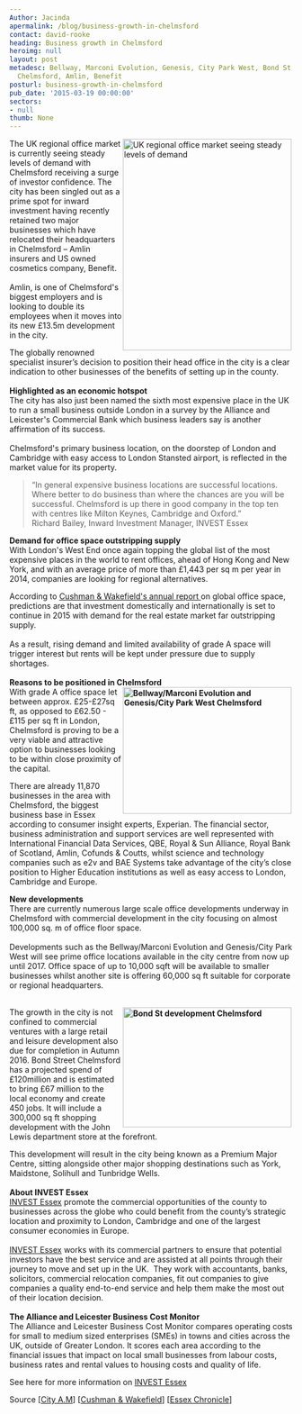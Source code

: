 ```yaml
---
Author: Jacinda
apermalink: /blog/business-growth-in-chelmsford
contact: david-rooke
heading: Business growth in Chelmsford
heroimg: null
layout: post
metadesc: Bellway, Marconi Evolution, Genesis, City Park West, Bond St development,
  Chelmsford, Amlin, Benefit
posturl: business-growth-in-chelmsford
pub_date: '2015-03-19 00:00:00'
sectors:
- null
thumb: None
---
```


<p><img alt='UK regional office market seeing steady levels of demand' src='//clarity-strategies.github.io/ie-uploads/uploads/blog/Chelmsford_office_2.jpg' style='float:right; height:376px; margin-left:2px; margin-right:2px; width:300px'/>The UK regional office market is currently seeing steady levels of demand with Chelmsford receiving a surge of investor confidence. The city has been singled out as a prime spot for inward investment having recently retained two major businesses which have relocated their headquarters in Chelmsford – Amlin insurers and US owned cosmetics company, Benefit.<br/><br/>Amlin, is one of Chelmsford's biggest employers and is looking to double its employees when it moves into its new £13.5m development in the city.</p><p>The globally renowned specialist insurer’s decision to position their head office in the city is a clear indication to other businesses of the benefits of setting up in the county.<br/><br/><strong>Highlighted as an economic hotspot</strong><br/>The city has also just been named the sixth most expensive place in the UK to run a small business outside London in a survey by the Alliance and Leicester's Commercial Bank which business leaders say is another affirmation of its success.<br/><br/>Chelmsford's primary business location, on the doorstep of London and Cambridge with easy access to London Stansted airport, is reflected in the market value for its property.</p><blockquote><p>“In general expensive business locations are successful locations. Where better to do business than where the chances are you will be successful. Chelmsford is up there in good company in the top ten with centres like Milton Keynes, Cambridge and Oxford.”<br/>Richard Bailey, Inward Investment Manager, INVEST Essex</p></blockquote><p><strong>Demand for office space outstripping supply</strong><br/>With London's West End once again topping the global list of the most expensive places in the world to rent offices, ahead of Hong Kong and New York, and with an average price of more than £1,443 per sq m per year in 2014, companies are looking for regional alternatives. </p><p>According to <a href='http://www.cushmanwakefield.com/~/media/marketbeat/2015/02/uk_off_4q14.pdf' target='_blank'>Cushman &amp; Wakefield's annual report </a>on global office space, predictions are that investment domestically and internationally is set to continue in 2015 with demand for the real estate market far outstripping supply.<br/><br/>As a result, rising demand and limited availability of grade A space will trigger interest but rents will be kept under pressure due to supply shortages.<br/><br/><strong>Reasons to be positioned in Chelmsford</strong> <img alt='Bellway/Marconi Evolution and Genesis/City Park West Chelmsford' src='//clarity-strategies.github.io/ie-uploads/uploads/blog/Chelmsford_office_1.jpg' style='float:right; font-weight:bold; height:225px; margin-left:2px; margin-right:2px; width:300px'/><br/>With grade A office space let between approx. £25-£27sq ft, as opposed to £62.50 - £115 per sq ft in London, Chelmsford is proving to be a very viable and attractive option to businesses looking to be within close proximity of the capital.</p><p>There are already 11,870 businesses in the area with Chelmsford, the biggest business base in Essex according to consumer insight experts, Experian. The financial sector, business administration and support services are well represented with International Financial Data Services, QBE, Royal &amp; Sun Alliance, Royal Bank of Scotland, Amlin, Cofunds &amp; Coutts, whilst science and technology companies such as e2v and BAE Systems take advantage of the city’s close position to Higher Education institutions as well as easy access to London, Cambridge and Europe.</p><div><strong>New developments</strong><br/>There are currently numerous large scale office developments underway in Chelmsford with commercial development in the city focusing on almost 100,000 sq. m of office floor space.<br/><br/>Developments such as the Bellway/Marconi Evolution and Genesis/City Park West will see prime office locations available in the city centre from now up until 2017. Office space of up to 10,000 sqft will be available to smaller businesses whilst another site is offering 60,000 sq ft suitable for corporate or regional headquarters.</div><p><br/><strong><img alt='Bond St development Chelmsford' src='//clarity-strategies.github.io/ie-uploads/uploads/blog/Bond_St_Chelmsford.jpg' style='float:right; height:213px; margin-left:2px; margin-right:2px; width:300px'/></strong>The growth in the city is not confined to commercial ventures with a large retail and leisure development also due for completion in Autumn 2016. Bond Street Chelmsford has a projected spend of £120million and is estimated to bring £67 million to the local economy and create 450 jobs. It will include a 300,000 sq ft shopping development with the John Lewis department store at the forefront.</p><div><div><p>This development will result in the city being known as a Premium Major Centre, sitting alongside other major shopping destinations such as York, Maidstone, Solihull and Tunbridge Wells.<br/><br/><strong>About INVEST Essex</strong><br/><a href='http://www.investessex.co.uk/services/to-essex-from-uk' target='_blank'>INVEST Essex</a> promote the commercial opportunities of the county to businesses across the globe who could benefit from the county’s strategic location and proximity to London, Cambridge and one of the largest consumer economies in Europe.<br/><br/><a href='http://www.investessex.co.uk/services/to-essex-from-uk' target='_blank'>INVEST Essex</a> works with its commercial partners to ensure that potential investors have the best service and are assisted at all points through their journey to move and set up in the UK.  They work with accountants, banks, solicitors, commercial relocation companies, fit out companies to give companies a quality end-to-end service and help them make the most out of their location decision.<br/><br/><strong>The Alliance and Leicester Business Cost Monitor</strong><br/>The Alliance and Leicester Business Cost Monitor compares operating costs for small to medium sized enterprises (SMEs) in towns and cities across the UK, outside of Greater London. It scores each area according to the financial issues that impact on local small businesses from labour costs, business rates and rental values to housing costs and quality of life.</p><p>See here for more information on <a href='http://www.investessex.co.uk/services/to-essex-from-uk' target='_blank'>INVEST Essex</a></p><p>Source [<a href='http://www.cityam.com/210922/londons-west-end-and-nine-other-most-expensive-places-rent-offices-world?utm_medium=Email&amp;utm_source=Email&amp;utm_campaign=150305_CMU' target='_blank'>City A.M</a>] [<a href='http://www.cushmanwakefield.com/~/media/marketbeat/2015/02/uk_off_4q14.pdf' target='_blank'>Cushman &amp; Wakefield</a>] [<a href='http://www.essexchronicle.co.uk/Town-6th-Town-6th-businesses/story-12624648-detail/story.html#ixzz3U5vhjF4n' target='_blank'>Essex Chronicle</a>]<br/> </p></div><p> </p></div>